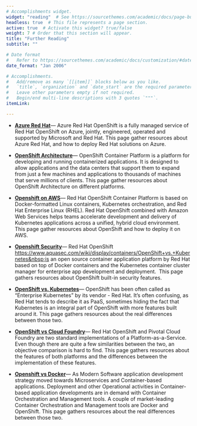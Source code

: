 ```yaml
---
# Accomplishments widget.
widget: "reading"  # See https://sourcethemes.com/academic/docs/page-builder/
headless: true  # This file represents a page section.
active: true  # Activate this widget? true/false
weight: 7 # Order that this section will appear.
title: "Further Reading"
subtitle: ""

# Date format
#   Refer to https://sourcethemes.com/academic/docs/customization/#date-format
date_format: "Jan 2006"

# Accomplishments.
#   Add/remove as many `[[item]]` blocks below as you like.
#   `title`, `organization` and `date_start` are the required parameters.
#   Leave other parameters empty if not required.
#   Begin/end multi-line descriptions with 3 quotes `"""`.
itemLink:

---
```



- **[Azure Red Hat](/display/containers/Azure+Red+Hat)**—   Azure Red Hat OpenShift is a fully managed service of Red Hat OpenShift on Azure, jointly, engineered, operated and supported by Microsoft and Red Hat. This page gather resources about Azure Red Hat, and how to deploy&nbsp;Red Hat solutions on Azure.
 
  
  
- **[OpenShift Architecture](/display/containers/OpenShift+Architecture)**—   OpenShift Container Platform is a platform for developing and running containerized applications. It is designed to allow applications and the data centers that support them to expand from just a few machines and applications to thousands of machines that serve millions of clients.&nbsp;This page gather&nbsp;resources about OpenShift&nbsp;Architecture on&nbsp;different platforms.
 
  
- **[Openshift on AWS](/display/containers/Openshift+on+AWS)**—   Red Hat OpenShift Container Platform is based on Docker-formatted Linux containers, Kubernetes orchestration, and Red Hat Enterprise Linux (RHEL).&nbsp;Red Hat OpenShift combined with Amazon Web Services helps teams accelerate development and delivery of Kubernetes applications across a unified, hybrid cloud environment. This page gather&nbsp;resources about OpenShift and how to deploy it on AWS.
 
- **[Openshift Security](/display/containers/Openshift+Security)**—  Red Hat&nbsp;OpenShift https://www.aquasec.com/wiki/display/containers/OpenShift+vs.+Kubernetes&nbsp;is an open source container application platform by Red Hat based on top of Docker containers and the Kubernetes container cluster manager for enterprise app development and deployment.&nbsp;&nbsp;This page gathers resources about OpenShift built-in security features.
- **[OpenShift vs. Kubernetes](/display/containers/OpenShift+vs.+Kubernetes)**—  OpenShift has been often called as “Enterprise Kubernetes” by its vendor - Red Hat. It’s often confusing, as Red Hat tends to describe it as PaaS, sometimes hiding the fact that Kubernetes is an integral part of OpenShift with more features built around it. This page gathers resources about the real differences between those two.
- **[OpenShift vs Cloud Foundry](/display/containers/OpenShift+vs+Cloud+Foundry)**—  Red Hat OpenShift and Pivotal Cloud Foundry are two standard implementations of a Platform-as-a-Service. Even though there are quite a few similarities between the two, an objective comparison is hard to find.&nbsp;This page gathers resources about the features of both platforms and the differences between the implementation of these features.
- **[Openshift vs Docker](/display/containers/Openshift+vs+Docker)**—  As Modern Software application development strategy moved towards&nbsp;Microservices&nbsp;and Container-based applications. Deployment and other Operational activities in Container-based application developments are in demand with Container Orchestration and Management tools. A couple of market-leading Container Orchestration and Management tools are Docker and OpenShift.&nbsp;This page gathers resources about the real differences between those two.



